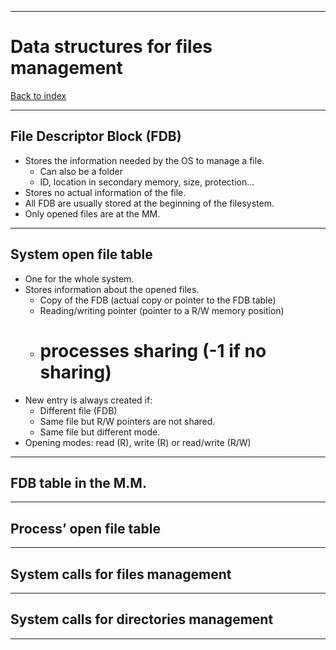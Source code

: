 
---
# Data structures for files management

[Back to index](../README.md)

---
## File Descriptor Block (FDB)

- Stores the information needed by the OS to manage a file.
	- Can also be a folder
	- ID, location in secondary memory, size, protection...
- Stores no actual information of the file.
- All FDB are usually stored at the beginning of the filesystem.
- Only opened files are at the MM.

---
## System open file table

- One for the whole system.
- Stores information about the opened files.
	- Copy of the FDB (actual copy or pointer to the FDB table)
	- Reading/writing pointer (pointer to a R/W memory position)
	-  # processes sharing (-1 if no sharing)
- New entry is always created if:
	- Different file (FDB)
	- Same file but R/W pointers are not shared.
	- Same file but different mode.
- Opening modes: read (R), write (R) or read/write (R/W)

---
## FDB table in the M.M.



---
## Process’ open file table



---
## System calls for files management



---
## System calls for directories management



---